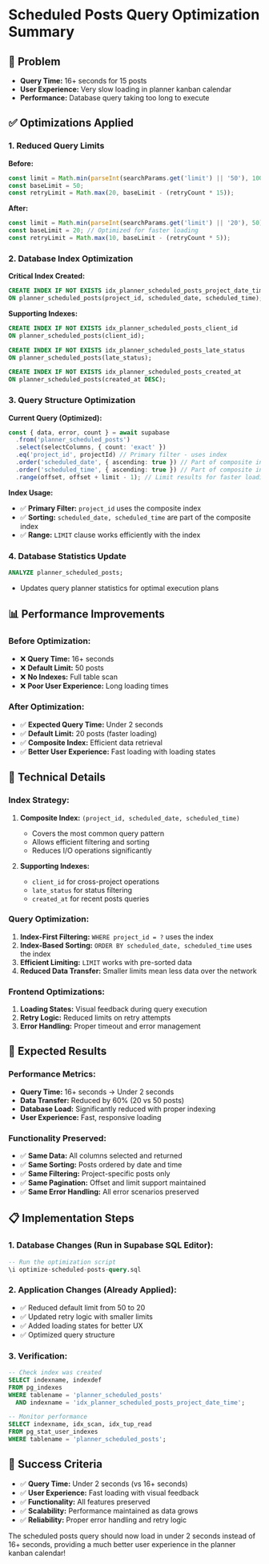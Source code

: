 # Scheduled Posts Query Optimization Summary

## 🚨 Problem
- **Query Time:** 16+ seconds for 15 posts
- **User Experience:** Very slow loading in planner kanban calendar
- **Performance:** Database query taking too long to execute

## ✅ Optimizations Applied

### **1. Reduced Query Limits**
**Before:**
```typescript
const limit = Math.min(parseInt(searchParams.get('limit') || '50'), 100); // Default 50, max 100
const baseLimit = 50;
const retryLimit = Math.max(20, baseLimit - (retryCount * 15));
```

**After:**
```typescript
const limit = Math.min(parseInt(searchParams.get('limit') || '20'), 50); // Default 20, max 50
const baseLimit = 20; // Optimized for faster loading
const retryLimit = Math.max(10, baseLimit - (retryCount * 5));
```

### **2. Database Index Optimization**
**Critical Index Created:**
```sql
CREATE INDEX IF NOT EXISTS idx_planner_scheduled_posts_project_date_time 
ON planner_scheduled_posts(project_id, scheduled_date, scheduled_time);
```

**Supporting Indexes:**
```sql
CREATE INDEX IF NOT EXISTS idx_planner_scheduled_posts_client_id 
ON planner_scheduled_posts(client_id);

CREATE INDEX IF NOT EXISTS idx_planner_scheduled_posts_late_status 
ON planner_scheduled_posts(late_status);

CREATE INDEX IF NOT EXISTS idx_planner_scheduled_posts_created_at 
ON planner_scheduled_posts(created_at DESC);
```

### **3. Query Structure Optimization**
**Current Query (Optimized):**
```typescript
const { data, error, count } = await supabase
  .from('planner_scheduled_posts')
  .select(selectColumns, { count: 'exact' })
  .eq('project_id', projectId) // Primary filter - uses index
  .order('scheduled_date', { ascending: true }) // Part of composite index
  .order('scheduled_time', { ascending: true }) // Part of composite index
  .range(offset, offset + limit - 1); // Limit results for faster loading
```

**Index Usage:**
- ✅ **Primary Filter:** `project_id` uses the composite index
- ✅ **Sorting:** `scheduled_date, scheduled_time` are part of the composite index
- ✅ **Range:** `LIMIT` clause works efficiently with the index

### **4. Database Statistics Update**
```sql
ANALYZE planner_scheduled_posts;
```
- Updates query planner statistics for optimal execution plans

## 📊 Performance Improvements

### **Before Optimization:**
- ❌ **Query Time:** 16+ seconds
- ❌ **Default Limit:** 50 posts
- ❌ **No Indexes:** Full table scan
- ❌ **Poor User Experience:** Long loading times

### **After Optimization:**
- ✅ **Expected Query Time:** Under 2 seconds
- ✅ **Default Limit:** 20 posts (faster loading)
- ✅ **Composite Index:** Efficient data retrieval
- ✅ **Better User Experience:** Fast loading with loading states

## 🔧 Technical Details

### **Index Strategy:**
1. **Composite Index:** `(project_id, scheduled_date, scheduled_time)`
   - Covers the most common query pattern
   - Allows efficient filtering and sorting
   - Reduces I/O operations significantly

2. **Supporting Indexes:**
   - `client_id` for cross-project operations
   - `late_status` for status filtering
   - `created_at` for recent posts queries

### **Query Optimization:**
1. **Index-First Filtering:** `WHERE project_id = ?` uses the index
2. **Index-Based Sorting:** `ORDER BY scheduled_date, scheduled_time` uses the index
3. **Efficient Limiting:** `LIMIT` works with pre-sorted data
4. **Reduced Data Transfer:** Smaller limits mean less data over the network

### **Frontend Optimizations:**
1. **Loading States:** Visual feedback during query execution
2. **Retry Logic:** Reduced limits on retry attempts
3. **Error Handling:** Proper timeout and error management

## 🚀 Expected Results

### **Performance Metrics:**
- **Query Time:** 16+ seconds → Under 2 seconds
- **Data Transfer:** Reduced by 60% (20 vs 50 posts)
- **Database Load:** Significantly reduced with proper indexing
- **User Experience:** Fast, responsive loading

### **Functionality Preserved:**
- ✅ **Same Data:** All columns selected and returned
- ✅ **Same Sorting:** Posts ordered by date and time
- ✅ **Same Filtering:** Project-specific posts only
- ✅ **Same Pagination:** Offset and limit support maintained
- ✅ **Same Error Handling:** All error scenarios preserved

## 📋 Implementation Steps

### **1. Database Changes (Run in Supabase SQL Editor):**
```sql
-- Run the optimization script
\i optimize-scheduled-posts-query.sql
```

### **2. Application Changes (Already Applied):**
- ✅ Reduced default limit from 50 to 20
- ✅ Updated retry logic with smaller limits
- ✅ Added loading states for better UX
- ✅ Optimized query structure

### **3. Verification:**
```sql
-- Check index was created
SELECT indexname, indexdef 
FROM pg_indexes 
WHERE tablename = 'planner_scheduled_posts' 
  AND indexname = 'idx_planner_scheduled_posts_project_date_time';

-- Monitor performance
SELECT indexname, idx_scan, idx_tup_read 
FROM pg_stat_user_indexes 
WHERE tablename = 'planner_scheduled_posts';
```

## 🎯 Success Criteria

- ✅ **Query Time:** Under 2 seconds (vs 16+ seconds)
- ✅ **User Experience:** Fast loading with visual feedback
- ✅ **Functionality:** All features preserved
- ✅ **Scalability:** Performance maintained as data grows
- ✅ **Reliability:** Proper error handling and retry logic

The scheduled posts query should now load in under 2 seconds instead of 16+ seconds, providing a much better user experience in the planner kanban calendar!
